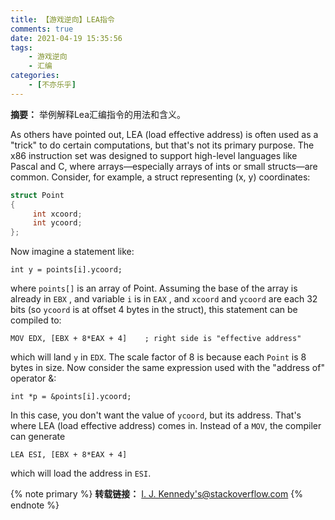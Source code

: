 ```yaml
---
title: 【游戏逆向】LEA指令
comments: true
date: 2021-04-19 15:35:56
tags:
    - 游戏逆向
    - 汇编
categories:
    - [不亦乐乎]
---
```

__摘要：__
举例解释Lea汇编指令的用法和含义。
<!-- more -->

As others have pointed out, LEA (load effective address) is often used as a "trick" to do certain computations, but that's not its primary purpose. The x86 instruction set was designed to support high-level languages like Pascal and C, where arrays—especially arrays of ints or small structs—are common. Consider, for example, a struct representing (x, y) coordinates:

```c++
struct Point
{
     int xcoord;
     int ycoord;
};
```
Now imagine a statement like:

`int y = points[i].ycoord;`

where `points[]` is an array of Point. Assuming the base of the array is already in `EBX` , and variable `i` is in `EAX` , and `xcoord` and `ycoord` are each 32 bits (so `ycoord` is at offset 4 bytes in the struct), this statement can be compiled to:

`MOV EDX, [EBX + 8*EAX + 4]    ; right side is "effective address"`

which will land `y` in `EDX`. The scale factor of 8 is because each `Point` is 8 bytes in size. Now consider the same expression used with the "address of" operator &:

`int *p = &points[i].ycoord;`

In this case, you don't want the value of `ycoord`, but its address. That's where LEA (load effective address) comes in. Instead of a `MOV`, the compiler can generate

`LEA ESI, [EBX + 8*EAX + 4]`

which will load the address in `ESI`.

{% note primary %}
__转载链接：__ [I. J. Kennedy's@stackoverflow.com](https://stackoverflow.com/a/1665570/15451978)
{% endnote %}